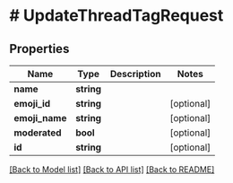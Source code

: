 # # UpdateThreadTagRequest

## Properties

Name | Type | Description | Notes
------------ | ------------- | ------------- | -------------
**name** | **string** |  |
**emoji_id** | **string** |  | [optional]
**emoji_name** | **string** |  | [optional]
**moderated** | **bool** |  | [optional]
**id** | **string** |  | [optional]

[[Back to Model list]](../../README.md#models) [[Back to API list]](../../README.md#endpoints) [[Back to README]](../../README.md)
